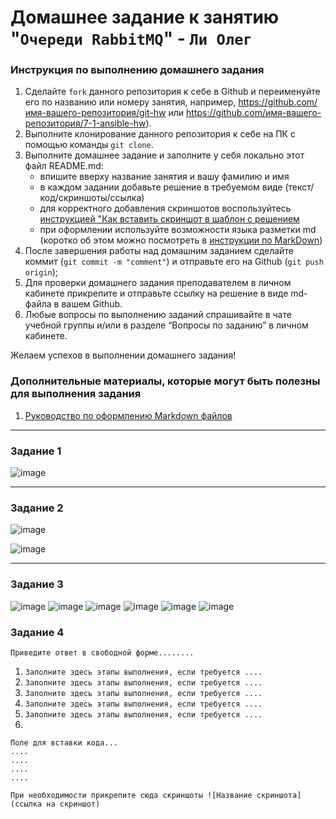 # Домашнее задание к занятию "`Очереди RabbitMQ`" - `Ли Олег`


### Инструкция по выполнению домашнего задания

   1. Сделайте `fork` данного репозитория к себе в Github и переименуйте его по названию или номеру занятия, например, https://github.com/имя-вашего-репозитория/git-hw или  https://github.com/имя-вашего-репозитория/7-1-ansible-hw).
   2. Выполните клонирование данного репозитория к себе на ПК с помощью команды `git clone`.
   3. Выполните домашнее задание и заполните у себя локально этот файл README.md:
      - впишите вверху название занятия и вашу фамилию и имя
      - в каждом задании добавьте решение в требуемом виде (текст/код/скриншоты/ссылка)
      - для корректного добавления скриншотов воспользуйтесь [инструкцией "Как вставить скриншот в шаблон с решением](https://github.com/netology-code/sys-pattern-homework/blob/main/screen-instruction.md)
      - при оформлении используйте возможности языка разметки md (коротко об этом можно посмотреть в [инструкции  по MarkDown](https://github.com/netology-code/sys-pattern-homework/blob/main/md-instruction.md))
   4. После завершения работы над домашним заданием сделайте коммит (`git commit -m "comment"`) и отправьте его на Github (`git push origin`);
   5. Для проверки домашнего задания преподавателем в личном кабинете прикрепите и отправьте ссылку на решение в виде md-файла в вашем Github.
   6. Любые вопросы по выполнению заданий спрашивайте в чате учебной группы и/или в разделе “Вопросы по заданию” в личном кабинете.
   
Желаем успехов в выполнении домашнего задания!
   
### Дополнительные материалы, которые могут быть полезны для выполнения задания

1. [Руководство по оформлению Markdown файлов](https://gist.github.com/Jekins/2bf2d0638163f1294637#Code)

---

### Задание 1

![image](https://github.com/user-attachments/assets/17dcfa36-ad9e-4c4d-8bcd-cc062228a9e5)

---

### Задание 2

![image](https://github.com/user-attachments/assets/b61657d8-4ef6-4410-9e31-fdbe304357bc)

![image](https://github.com/user-attachments/assets/e9a6b1dd-4287-4075-a69a-a4cff9640fc0)


---

### Задание 3

![image](https://github.com/user-attachments/assets/19aa2efb-2cdc-4832-a831-5fa661cf97a0)
![image](https://github.com/user-attachments/assets/fe2dd5d5-802c-4c6e-b50d-a227d2ebc2c6)
![image](https://github.com/user-attachments/assets/0095621d-21c0-47cd-8f60-99dd030b5113)
![image](https://github.com/user-attachments/assets/bf4f071d-e10f-40e8-bcfb-5e67df7839f6)
![image](https://github.com/user-attachments/assets/202c7591-72f3-4f2a-afb5-15840d285789)
![image](https://github.com/user-attachments/assets/0f287560-281a-4434-9fbf-604e87c58e3f)




### Задание 4

`Приведите ответ в свободной форме........`

1. `Заполните здесь этапы выполнения, если требуется ....`
2. `Заполните здесь этапы выполнения, если требуется ....`
3. `Заполните здесь этапы выполнения, если требуется ....`
4. `Заполните здесь этапы выполнения, если требуется ....`
5. `Заполните здесь этапы выполнения, если требуется ....`
6. 

```
Поле для вставки кода...
....
....
....
....
```

`При необходимости прикрепитe сюда скриншоты
![Название скриншота](ссылка на скриншот)`
